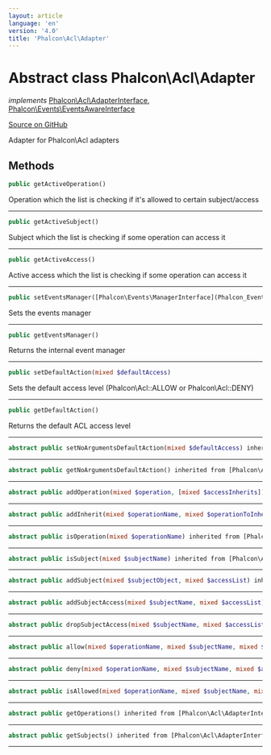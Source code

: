 ```yaml
---
layout: article
language: 'en'
version: '4.0'
title: 'Phalcon\Acl\Adapter'
---
```

# Abstract class **Phalcon\Acl\Adapter**

*implements* [Phalcon\Acl\AdapterInterface](Phalcon_Acl_AdapterInterface), [Phalcon\Events\EventsAwareInterface](Phalcon_Events_EventsAwareInterface)

<a href="https://github.com/phalcon/cphalcon/tree/v4.0.0/phalcon/acl/adapter.zep" class="btn btn-default btn-sm">Source on GitHub</a>

Adapter for Phalcon\Acl adapters

## Methods

```php
public getActiveOperation()
```

Operation which the list is checking if it's allowed to certain subject/access

* * *

```php
public getActiveSubject()
```

Subject which the list is checking if some operation can access it

* * *

```php
public getActiveAccess()
```

Active access which the list is checking if some operation can access it

* * *

```php
public setEventsManager([Phalcon\Events\ManagerInterface](Phalcon_Events_ManagerInterface) $eventsManager)
```

Sets the events manager

* * *

```php
public getEventsManager()
```

Returns the internal event manager

* * *

```php
public setDefaultAction(mixed $defaultAccess)
```

Sets the default access level (Phalcon\Acl::ALLOW or Phalcon\Acl::DENY)

* * *

```php
public getDefaultAction()
```

Returns the default ACL access level

* * *

```php
abstract public setNoArgumentsDefaultAction(mixed $defaultAccess) inherited from [Phalcon\Acl\AdapterInterface](Phalcon_Acl_AdapterInterface)
```

* * *

```php
abstract public getNoArgumentsDefaultAction() inherited from [Phalcon\Acl\AdapterInterface](Phalcon_Acl_AdapterInterface)
```

* * *

```php
abstract public addOperation(mixed $operation, [mixed $accessInherits]) inherited from [Phalcon\Acl\AdapterInterface](Phalcon_Acl_AdapterInterface)
```

* * *

```php
abstract public addInherit(mixed $operationName, mixed $operationToInherit) inherited from [Phalcon\Acl\AdapterInterface](Phalcon_Acl_AdapterInterface)
```

* * *

```php
abstract public isOperation(mixed $operationName) inherited from [Phalcon\Acl\AdapterInterface](Phalcon_Acl_AdapterInterface)
```

* * *

```php
abstract public isSubject(mixed $subjectName) inherited from [Phalcon\Acl\AdapterInterface](Phalcon_Acl_AdapterInterface)
```

* * *

```php
abstract public addSubject(mixed $subjectObject, mixed $accessList) inherited from [Phalcon\Acl\AdapterInterface](Phalcon_Acl_AdapterInterface)
```

* * *

```php
abstract public addSubjectAccess(mixed $subjectName, mixed $accessList) inherited from [Phalcon\Acl\AdapterInterface](Phalcon_Acl_AdapterInterface)
```

* * *

```php
abstract public dropSubjectAccess(mixed $subjectName, mixed $accessList) inherited from [Phalcon\Acl\AdapterInterface](Phalcon_Acl_AdapterInterface)
```

* * *

```php
abstract public allow(mixed $operationName, mixed $subjectName, mixed $access, [mixed $func]) inherited from [Phalcon\Acl\AdapterInterface](Phalcon_Acl_AdapterInterface)
```

* * *

```php
abstract public deny(mixed $operationName, mixed $subjectName, mixed $access, [mixed $func]) inherited from [Phalcon\Acl\AdapterInterface](Phalcon_Acl_AdapterInterface)
```

* * *

```php
abstract public isAllowed(mixed $operationName, mixed $subjectName, mixed $access, [array $parameters]) inherited from [Phalcon\Acl\AdapterInterface](Phalcon_Acl_AdapterInterface)
```

* * *

```php
abstract public getOperations() inherited from [Phalcon\Acl\AdapterInterface](Phalcon_Acl_AdapterInterface)
```

* * *

```php
abstract public getSubjects() inherited from [Phalcon\Acl\AdapterInterface](Phalcon_Acl_AdapterInterface)
```

* * *